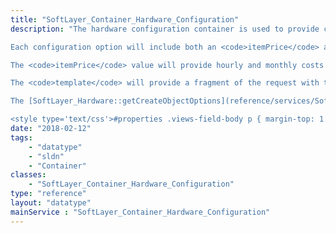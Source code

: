 ```yaml
---
title: "SoftLayer_Container_Hardware_Configuration"
description: "The hardware configuration container is used to provide configuration options for servers. 

Each configuration option will include both an <code>itemPrice</code> and a <code>template</code>. 

The <code>itemPrice</code> value will provide hourly and monthly costs (if either are applicable), and a description of the option. 

The <code>template</code> will provide a fragment of the request with the properties and values that must be sent when creating a server with the option. 

The [SoftLayer_Hardware::getCreateObjectOptions](reference/services/SoftLayer_Hardware/getCreateObjectOptions) method returns this data structure. 

<style type='text/css'>#properties .views-field-body p { margin-top: 1.5em; };</style> "
date: "2018-02-12"
tags:
    - "datatype"
    - "sldn"
    - "Container"
classes:
    - "SoftLayer_Container_Hardware_Configuration"
type: "reference"
layout: "datatype"
mainService : "SoftLayer_Container_Hardware_Configuration"
---
```

